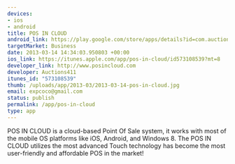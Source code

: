 ```yaml
--- 
devices: 
- ios
- android
title: POS IN CLOUD
android_link: https://play.google.com/store/apps/details?id=com.auctions411.cloudpos
targetMarket: Business
date: 2013-03-14 14:34:03.950803 +00:00
ios_link: https://itunes.apple.com/app/pos-in-cloud/id573108539?mt=8
developer_link: http://www.posincloud.com
developer: Auctions411
itunes_id: "573108539"
thumb: /uploads/app/2013-03/2013-03-14-pos-in-cloud.jpg
email: expcoco@gmail.com
status: publish
permalink: /app/pos-in-cloud
type: app
---
```


POS IN CLOUD is a cloud-based Point Of Sale system, it works with most of the mobile OS platforms like iOS, Android, and Windows 8. The POS IN CLOUD utilizes the most advanced Touch technology has become the most user-friendly and affordable POS in the market!
